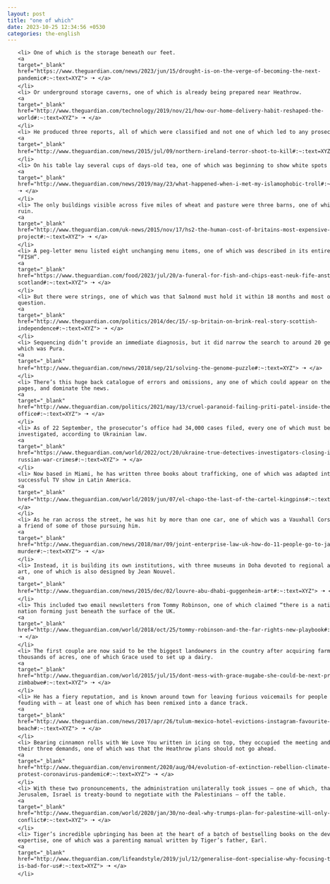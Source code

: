 ```yaml
---
layout: post
title: "one of which"
date: 2023-10-25 12:34:56 +0530
categories: the-english
---
```

<style>
    ol {
        width: 800px;
        margin: 0 auto;
    }
ol li {
    font-size: 18px;
    line-height: 1.5;
    padding-bottom: 8px;
}
</style>
<ol>

    <li> One of which is the storage beneath our feet.
    <a 
    target="_blank" 
    href="https://www.theguardian.com/news/2023/jun/15/drought-is-on-the-verge-of-becoming-the-next-pandemic#:~:text=XYZ"> 🠢 </a>
    </li>
    <li> Or underground storage caverns, one of which is already being prepared near Heathrow.
    <a 
    target="_blank" 
    href="http://www.theguardian.com/technology/2019/nov/21/how-our-home-delivery-habit-reshaped-the-world#:~:text=XYZ"> 🠢 </a>
    </li>
    <li> He produced three reports, all of which were classified and not one of which led to any prosecutions.
    <a 
    target="_blank" 
    href="http://www.theguardian.com/news/2015/jul/09/northern-ireland-terror-shoot-to-kill#:~:text=XYZ"> 🠢 </a>
    </li>
    <li> On his table lay several cups of days-old tea, one of which was beginning to show white spots of mould.
    <a 
    target="_blank" 
    href="http://www.theguardian.com/news/2019/may/23/what-happened-when-i-met-my-islamophobic-troll#:~:text=XYZ"> 🠢 </a>
    </li>
    <li> The only buildings visible across five miles of wheat and pasture were three barns, one of which was a ruin.
    <a 
    target="_blank" 
    href="http://www.theguardian.com/uk-news/2015/nov/17/hs2-the-human-cost-of-britains-most-expensive-rail-project#:~:text=XYZ"> 🠢 </a>
    </li>
    <li> A peg-letter menu listed eight unchanging menu items, one of which was described in its entirety as “FISH”.
    <a 
    target="_blank" 
    href="https://www.theguardian.com/food/2023/jul/20/a-funeral-for-fish-and-chips-east-neuk-fife-anstruther-scotland#:~:text=XYZ"> 🠢 </a>
    </li>
    <li> But there were strings, one of which was that Salmond must hold it within 18 months and most only pose one question.
    <a 
    target="_blank" 
    href="http://www.theguardian.com/politics/2014/dec/15/-sp-britain-on-brink-real-story-scottish-independence#:~:text=XYZ"> 🠢 </a>
    </li>
    <li> Sequencing didn’t provide an immediate diagnosis, but it did narrow the search to around 20 genes – one of which was Pura.
    <a 
    target="_blank" 
    href="http://www.theguardian.com/news/2018/sep/21/solving-the-genome-puzzle#:~:text=XYZ"> 🠢 </a>
    </li>
    <li> There’s this huge back catalogue of errors and omissions, any one of which could appear on the front pages, and dominate the news.
    <a 
    target="_blank" 
    href="http://www.theguardian.com/politics/2021/may/13/cruel-paranoid-failing-priti-patel-inside-the-home-office#:~:text=XYZ"> 🠢 </a>
    </li>
    <li> As of 22 September, the prosecutor’s office had 34,000 cases filed, every one of which must be investigated, according to Ukrainian law.
    <a 
    target="_blank" 
    href="https://www.theguardian.com/world/2022/oct/20/ukraine-true-detectives-investigators-closing-in-on-russian-war-crimes#:~:text=XYZ"> 🠢 </a>
    </li>
    <li> Now based in Miami, he has written three books about trafficking, one of which was adapted into a wildly successful TV show in Latin America.
    <a 
    target="_blank" 
    href="http://www.theguardian.com/world/2019/jun/07/el-chapo-the-last-of-the-cartel-kingpins#:~:text=XYZ"> 🠢 </a>
    </li>
    <li> As he ran across the street, he was hit by more than one car, one of which was a Vauxhall Corsa, driven by a friend of some of those pursuing him.
    <a 
    target="_blank" 
    href="http://www.theguardian.com/news/2018/mar/09/joint-enterprise-law-uk-how-do-11-people-go-to-jail-for-one-murder#:~:text=XYZ"> 🠢 </a>
    </li>
    <li> Instead, it is building its own institutions, with three museums in Doha devoted to regional and Islamic art, one of which is also designed by Jean Nouvel.
    <a 
    target="_blank" 
    href="http://www.theguardian.com/news/2015/dec/02/louvre-abu-dhabi-guggenheim-art#:~:text=XYZ"> 🠢 </a>
    </li>
    <li> This included two email newsletters from Tommy Robinson, one of which claimed “there is a nation within a nation forming just beneath the surface of the UK.
    <a 
    target="_blank" 
    href="http://www.theguardian.com/world/2018/oct/25/tommy-robinson-and-the-far-rights-new-playbook#:~:text=XYZ"> 🠢 </a>
    </li>
    <li> The first couple are now said to be the biggest landowners in the country after acquiring farms spanning thousands of acres, one of which Grace used to set up a dairy.
    <a 
    target="_blank" 
    href="http://www.theguardian.com/world/2015/jul/15/dont-mess-with-grace-mugabe-she-could-be-next-president-zimbabwe#:~:text=XYZ"> 🠢 </a>
    </li>
    <li> He has a fiery reputation, and is known around town for leaving furious voicemails for people he is feuding with – at least one of which has been remixed into a dance track.
    <a 
    target="_blank" 
    href="http://www.theguardian.com/news/2017/apr/26/tulum-mexico-hotel-evictions-instagram-favourite-beach#:~:text=XYZ"> 🠢 </a>
    </li>
    <li> Bearing cinnamon rolls with We Love You written in icing on top, they occupied the meeting and read out their three demands, one of which was that the Heathrow plans should not go ahead.
    <a 
    target="_blank" 
    href="http://www.theguardian.com/environment/2020/aug/04/evolution-of-extinction-rebellion-climate-emergency-protest-coronavirus-pandemic#:~:text=XYZ"> 🠢 </a>
    </li>
    <li> With these two pronouncements, the administration unilaterally took issues – one of which, that of Jerusalem, Israel is treaty-bound to negotiate with the Palestinians – off the table.
    <a 
    target="_blank" 
    href="http://www.theguardian.com/world/2020/jan/30/no-deal-why-trumps-plan-for-palestine-will-only-create-more-conflict#:~:text=XYZ"> 🠢 </a>
    </li>
    <li> Tiger’s incredible upbringing has been at the heart of a batch of bestselling books on the development of expertise, one of which was a parenting manual written by Tiger’s father, Earl.
    <a 
    target="_blank" 
    href="http://www.theguardian.com/lifeandstyle/2019/jul/12/generalise-dont-specialise-why-focusing-too-narrowly-is-bad-for-us#:~:text=XYZ"> 🠢 </a>
    </li>